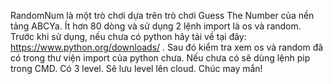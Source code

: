 RandomNum là một trò chơi dựa trên trò chơi Guess The Number của nền tảng ABCYa. 
Ít hơn 80 dòng và sử dụng 2 lệnh import là os và random. 
Trước khi sử dụng, nếu chưa có python hãy tải về tại đây: https://www.python.org/downloads/ . 
Sau đó kiểm tra xem os và random đã có trong thư viện import của python chưa. 
Nếu chưa có sẽ dùng lệnh pip trong CMD. 
Có 3 level. Sẽ lưu level lên cloud.
Chúc may mắn!
